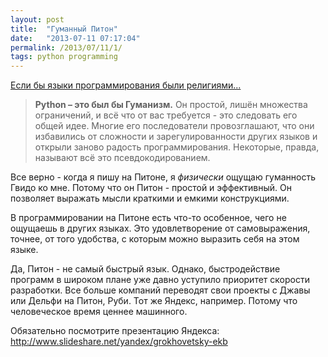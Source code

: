 ```yaml
---
layout: post
title:  "Гуманный Питон"
date:   "2013-07-11 07:17:04"
permalink: /2013/07/11/1/
tags: python programming
---
```


[Если бы языки программирования были религиями...](http://dev.by/blogs/main/esli-by-yazyki-programmirovaniya-byli-religiyami)

> **Python – это был бы Гуманизм.** Он простой, лишён множества
> ограничений, и всё что от вас требуется - это следовать его общей
> идее. Многие его последователи провозглашают, что они избавились от
> сложности и зарегулированности других языков и открыли заново
> радость программирования. Некоторые, правда, называют всё это
> псевдокодированием.

Все верно - когда я пишу на Питоне, я *физически* ощущаю гуманность
Гвидо ко мне. Потому что он Питон - простой и эффективный. Он
позволяет выражать мысли краткими и емкими конструкциями.

В программировании на Питоне есть что-то особенное, чего не ощущаешь в
других языках. Это удовлетворение от самовыражения, точнее, от того
удобства, с которым можно выразить себя на этом языке.

Да, Питон - не самый быстрый язык. Однако, быстродействие программ в
широком плане уже давно уступило приоритет скорости разработки. Все
больше компаний переводят свои проекты с Джавы или Дельфи на Питон,
Руби. Тот же Яндекс, например. Потому что человеческое время ценнее
машинного.

Обязательно посмотрите презентацию Яндекса:
http://www.slideshare.net/yandex/grokhovetsky-ekb
